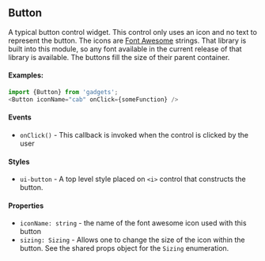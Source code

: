 <a name="module_Button"></a>

## Button
A typical button control widget.  This control only uses an icon and no text
to represent the button.  The icons are [Font Awesome](http://fontawesome.io/)
strings.  That library is built into this module, so any font available in
the current release of that library is available.  The buttons fill the size
of their parent container.

#### Examples:

```javascript
import {Button} from 'gadgets';
<Button iconName="cab" onClick={someFunction} />
```

#### Events
- `onClick()` - This callback is invoked when the control is clicked by the user

#### Styles
- `ui-button` - A top level style placed on `<i>` control that constructs the
button.

#### Properties
- `iconName: string` - the name of the font awesome icon used with this button
- `sizing: Sizing` - Allows one to change the size of the icon within the button.
See the shared props object for the `Sizing` enumeration.

